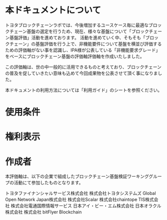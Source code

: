 # 本ドキュメントについて
トヨタブロックチェーンラボでは、今後増加するユースケース毎に最適なブロックチェーン基盤の選定を行うため、現在、様々な基盤について「ブロックチェーン基盤評価」活動を進めております。
活動を進めていく中、そもそも「ブロックチェーン」の基盤評価を行う上で、非機能要件について基盤を横並び評価するための評価軸がない事を認識し、IPA様が公表している「非機能要求グレード」をベースにブロックチェーン基盤の評価軸評価軸を作成いたしました。

この評価軸は、世の中一般的に活用できるものと考えており、ブロックチェーンの普及を促していきたい意味も込めて今回成果物を公表させて頂く事になりました。

本ドキュメントの利用方法については「利用ガイド」のシートを参照ください。

# 使用条件

# 権利表示

# 作成者
本評価軸は、以下の企業で組成したブロックチェーン基盤検証ワーキンググループの活動にて参加したものとなります。

トヨタファイナンシャルサービス株式会社
株式会社トヨタシステムズ
Global Open Network Japan株式会社
株式会社Scalar
株式会社chaintope
TIS株式会社
株式会社電通国際情報サービス
日本アイ・ビー・エム株式会社
日本オラクル株式会社
株式会社 bitFlyer Blockchain

